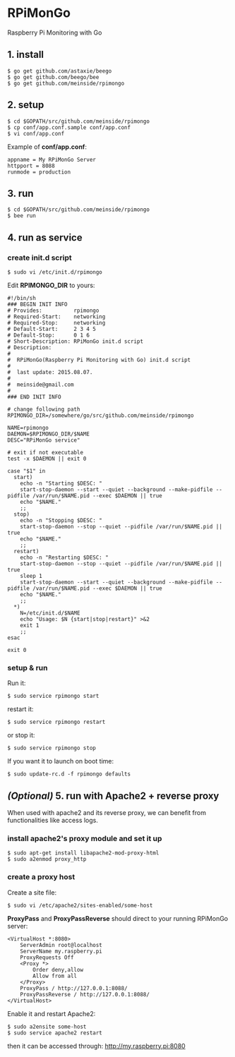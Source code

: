# RPiMonGo

Raspberry Pi Monitoring with Go

## 1. install

```
$ go get github.com/astaxie/beego
$ go get github.com/beego/bee
$ go get github.com/meinside/rpimongo
```

## 2. setup

```
$ cd $GOPATH/src/github.com/meinside/rpimongo
$ cp conf/app.conf.sample conf/app.conf
$ vi conf/app.conf
```

Example of **conf/app.conf**:

```
appname = My RPiMonGo Server
httpport = 8088
runmode = production
```

## 3. run

```
$ cd $GOPATH/src/github.com/meinside/rpimongo
$ bee run
```

## 4. run as service

### create init.d script

```
$ sudo vi /etc/init.d/rpimongo
```

Edit **RPIMONGO_DIR** to yours:

```
#!/bin/sh
### BEGIN INIT INFO
# Provides:          rpimongo
# Required-Start:    networking
# Required-Stop:     networking
# Default-Start:     2 3 4 5
# Default-Stop:      0 1 6
# Short-Description: RPiMonGo init.d script
# Description:       
# 
#  RPiMonGo(Raspberry Pi Monitoring with Go) init.d script
# 
#  last update: 2015.08.07.
# 
#  meinside@gmail.com
#                    
### END INIT INFO

# change following path
RPIMONGO_DIR=/somewhere/go/src/github.com/meinside/rpimongo

NAME=rpimongo
DAEMON=$RPIMONGO_DIR/$NAME
DESC="RPiMonGo service"

# exit if not executable
test -x $DAEMON || exit 0
  
case "$1" in
  start)
    echo -n "Starting $DESC: "
    start-stop-daemon --start --quiet --background --make-pidfile --pidfile /var/run/$NAME.pid --exec $DAEMON || true
    echo "$NAME."
    ;;
  stop)
    echo -n "Stopping $DESC: "
    start-stop-daemon --stop --quiet --pidfile /var/run/$NAME.pid || true
    echo "$NAME."
    ;;
  restart)
    echo -n "Restarting $DESC: "
    start-stop-daemon --stop --quiet --pidfile /var/run/$NAME.pid || true
    sleep 1
    start-stop-daemon --start --quiet --background --make-pidfile --pidfile /var/run/$NAME.pid --exec $DAEMON || true
    echo "$NAME."
    ;;
  *)
    N=/etc/init.d/$NAME
    echo "Usage: $N {start|stop|restart}" >&2
    exit 1
    ;;
esac

exit 0
```

### setup & run

Run it:

`$ sudo service rpimongo start`

restart it:

`$ sudo service rpimongo restart`

or stop it:

`$ sudo service rpimongo stop`

If you want it to launch on boot time:

`$ sudo update-rc.d -f rpimongo defaults`

## *(Optional)* 5. run with Apache2 + reverse proxy

When used with apache2 and its reverse proxy, we can benefit from functionalities like access logs.

### install apache2's proxy module and set it up

```
$ sudo apt-get install libapache2-mod-proxy-html
$ sudo a2enmod proxy_http
```

### create a proxy host

Create a site file:

```
$ sudo vi /etc/apache2/sites-enabled/some-host
```

**ProxyPass** and **ProxyPassReverse** should direct to your running RPiMonGo server:

```
<VirtualHost *:8080>
    ServerAdmin root@localhost
    ServerName my.raspberry.pi
    ProxyRequests Off
    <Proxy *>
        Order deny,allow
        Allow from all
    </Proxy>
    ProxyPass / http://127.0.0.1:8088/
    ProxyPassReverse / http://127.0.0.1:8088/
</VirtualHost>
```

Enable it and restart Apache2:

```
$ sudo a2ensite some-host
$ sudo service apache2 restart
```

then it can be accessed through: http://my.raspberry.pi:8080
